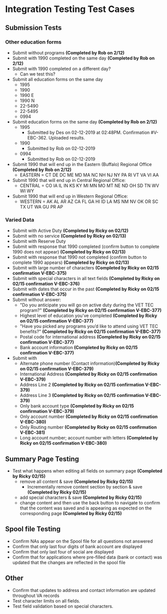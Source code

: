 # Integration Testing Test Cases

## Submission Tests
### Other education forms
- Submit without programs **(Completed by Rob on 2/12)**
- Submit with 1990 completed on the same day **(Completed by Rob on 2/12)**
- Submit with 1990 completed on a different day? 
   - Can we test this?
- Submit all education forms on the same day
   - 1995
   - 1990
   - 1990 E
   - 1990 N
   - 22-5490 
   - 22-5495
   - 0994
- Submit education forms on the same day **(Completed by Rob on 2/12)**
   - 1995
      - Submitted by Des on 02-12-2019 at 02:48PM. Confirmation #V-EBC-362. Uploaded results.
   - 1990
      - Submitted by Rob on 02-12-2019
   - 0994
      - Submitted by Rob on 02-12-2019
- Submit 1990 that will end up in the Eastern (Buffalo) Regional Office **(Completed by Rob on 2/12)**
   - EASTERN = CT DE DC ME MD MA NC NH NJ NY PA RI VT VA VI AA
- Submit 1990 that will end up in Central Regional Office: 
   - CENTRAL = CO IA IL IN KS KY MI MN MO MT NE ND OH SD TN WV WI WY
- Submit 1990 that will end up in Western Regional Office: 
   - WESTERN = AK AL AR AZ CA FL GA HI ID LA MS NM NV OK OR SC TX UT WA GU PR AP

### Varied Data
- Submit with Active Duty **(Completed by Ricky on 02/12)**
- Submit with no service **(Completed by Ricky on 02/13)**
- Submit with Reserve Duty
- Submit with response that 1990 completed (confirm button to complete 1990 does not appear) **(Completed by Ricky on 02/13)**
- Submit with response that 1990 not completed (confirm button to complete 1990 appears) **(Completed by Ricky on 02/13)**
- Submit with large number of characters **(Completed by Ricky on 02/15 confirmation V-EBC-375)**
- Submit with special characters in all text fields **(Completed by Ricky on 02/15 confirmation V-EBC-376)**
- Submit with dates that occur in the past **(Completed by Ricky on 02/15 confirmation V-EBC-375)**
- Submit without answer: 
   - "Do you anticipate you will go on active duty during the VET TEC program?" **(Completed by Ricky on 02/15 confirmation V-EBC-377)**
   - Highest level of education you've completed **(Completed by Ricky on 02/15 confirmation V-EBC-377)**
   - "Have you picked any programs you’d like to attend using VET TEC benefits?" **(Completed by Ricky on 02/15 confirmation V-EBC-377)**
   - Postal code for international address **(Completed by Ricky on 02/15 confirmation V-EBC-377)**
   - Bank account information **(Completed by Ricky on 02/15 confirmation V-EBC-377)**
- Submit with 
   - Alternate phone number (Contact information)**(Completed by Ricky on 02/15 confirmation V-EBC-379)**
   - International Address **(Completed by Ricky on 02/15 confirmation V-EBC-379)**
   - Address Line 2 **(Completed by Ricky on 02/15 confirmation V-EBC-379)**
   - Address Line 3 **(Completed by Ricky on 02/15 confirmation V-EBC-379)**
   - Only bank account type **(Completed by Ricky on 02/15 confirmation V-EBC-379)**
   - Only account number **(Completed by Ricky on 02/15 confirmation V-EBC-380)**
   - Only Routing number **(Completed by Ricky on 02/15 confirmation V-EBC-381)**
   - Long account number; account number with letters  **(Completed by Ricky on 02/15 confirmation V-EBC-380)**

## Summary Page Testing
- Test what happens when editing all fields on summary page **(Completed by Ricky 02/15)**
   - remove all content & save **(Completed by Ricky 02/15)**
      - Incrementally remove content section by section & save **(Completed by Ricky 02/15)**
   - add special characters & save **(Completed by Ricky 02/15)**
   - change content and then use the back button to navigate to confirm that the content was saved and is appearing as expected on the corresponding page **(Completed by Ricky 02/15)**

## Spool file Testing
- Confirm NAs appear on the Spool file for all questions not answered
- Confirm that only last four digits of bank account are displayed 
- Confirm that only last four of social are displayed
- Confirm that for applications where pre-filled data (bank or contact) was updated that the changes are reflected in the spool file

## Other
- Confirm that updates to address and contact information are updated throughout VA records
- Test character limits on all fields. 
- Test field validation based on special characters. 
